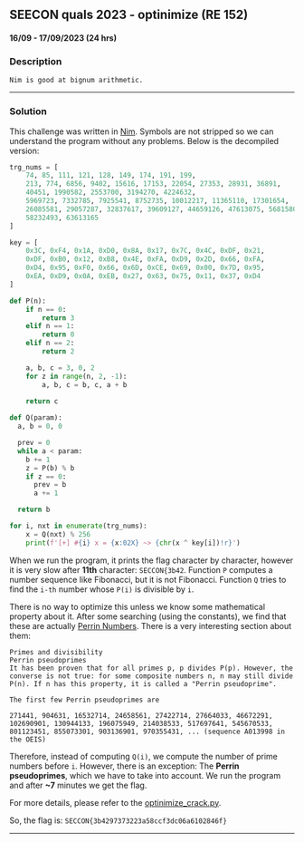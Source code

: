 ## SEECON quals 2023 - optinimize (RE 152)
#### 16/09 - 17/09/2023 (24 hrs)

### Description

```
Nim is good at bignum arithmetic.
```
___

### Solution

This challenge was written in [Nim](https://nim-lang.org/). Symbols are not
stripped so we can understand the program without any problems. Below is the
decompiled version:
```python
trg_nums = [
    74, 85, 111, 121, 128, 149, 174, 191, 199,
    213, 774, 6856, 9402, 15616, 17153, 22054, 27353, 28931, 36891,
    40451, 1990582, 2553700, 3194270, 4224632,
    5969723, 7332785, 7925541, 8752735, 10012217, 11365110, 17301654,
    26085581, 29057287, 32837617, 39609127, 44659126, 47613075, 56815808,
    58232493, 63613165
]

key = [
    0x3C, 0xF4, 0x1A, 0xD0, 0x8A, 0x17, 0x7C, 0x4C, 0xDF, 0x21,
    0xDF, 0xB0, 0x12, 0xB8, 0x4E, 0xFA, 0xD9, 0x2D, 0x66, 0xFA,
    0xD4, 0x95, 0xF0, 0x66, 0x6D, 0xCE, 0x69, 0x00, 0x7D, 0x95,
    0xEA, 0xD9, 0x0A, 0xEB, 0x27, 0x63, 0x75, 0x11, 0x37, 0xD4
]

def P(n):
    if n == 0:
        return 3
    elif n == 1:
        return 0
    elif n == 2:
        return 2

    a, b, c = 3, 0, 2
    for z in range(n, 2, -1):
        a, b, c = b, c, a + b
        
    return c

def Q(param):
  a, b = 0, 0

  prev = 0
  while a < param:
    b += 1
    z = P(b) % b
    if z == 0:
      prev = b
      a += 1

  return b

for i, nxt in enumerate(trg_nums):
    x = Q(nxt) % 256
    print(f'[+] #{i} x = {x:02X} ~> {chr(x ^ key[i])!r}')
```

When we run the program, it prints the flag character by character, however it is very
slow after **11th** character: `SECCON{3b42`. Function `P` computes a number sequence
like Fibonacci, but it is not Fibonacci. Function `Q` tries to find the `i-th` number
whose `P(i)` is divisible by `i`.

There is no way to optimize this unless we know some mathematical property about it.
After some searching (using the constants), we find that these are actually 
[Perrin Numbers](https://en.wikipedia.org/wiki/Perrin_number). There is a very
interesting section about them:
```
Primes and divisibility
Perrin pseudoprimes
It has been proven that for all primes p, p divides P(p). However, the converse is not true: for some composite numbers n, n may still divide P(n). If n has this property, it is called a "Perrin pseudoprime".

The first few Perrin pseudoprimes are

271441, 904631, 16532714, 24658561, 27422714, 27664033, 46672291, 102690901, 130944133, 196075949, 214038533, 517697641, 545670533, 801123451, 855073301, 903136901, 970355431, ... (sequence A013998 in the OEIS)
```

Therefore, instead of computing `Q(i)`, we compute the number of prime numbers before `i`.
However, there is an exception: The **Perrin pseudoprimes**, which we have to take into
account. We run the program and after **~7** minutes we get the flag.

For more details, please refer to the [optinimize_crack.py](./optinimize_crack.py).

So, the flag is: `SECCON{3b4297373223a58ccf3dc06a6102846f}`
___

